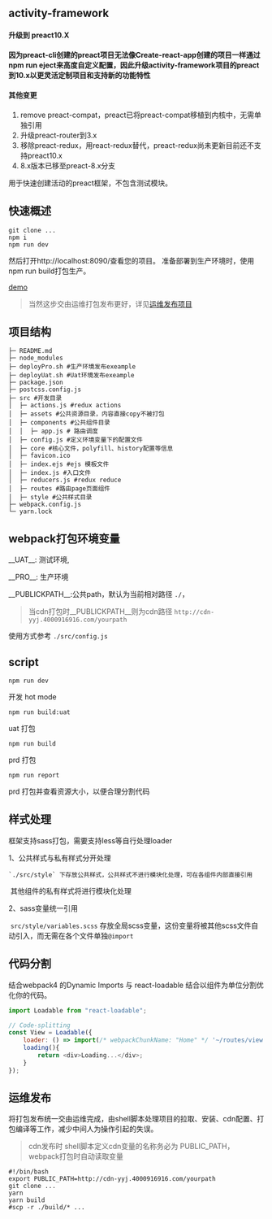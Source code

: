 ## activity-framework

#### 升级到 preact10.X

**因为preact-cli创建的preact项目无法像Create-react-app创建的项目一样通过npm run eject来高度自定义配置，因此升级activity-framework项目的preact到10.x以更灵活定制项目和支持新的功能特性**

#### 其他变更

1. remove preact-compat，preact已将preact-compat移植到内核中，无需单独引用
2. 升级preact-router到3.x
3. 移除preact-redux，用react-redux替代，preact-redux尚未更新目前还不支持preact10.x
4. 8.x版本已移至preact-8.x分支



用于快速创建活动的preact框架，不包含测试模块。

## 快速概述

```
git clone ...
npm i 
npm run dev
```

然后打开http://localhost:8090/查看您的项目。
准备部署到生产环境时，使用npm run build打包生产。

[demo](https://by-healthfed.github.io/activity-framework)

> 当然这步交由运维打包发布更好，详见[运维发布项目](#deploy)



## 项目结构

```shell
├─ README.md
├─ node_modules 
├─ deployPro.sh #生产环境发布exeample
├─ deployUat.sh #Uat环境发布exeample
├─ package.json
├─ postcss.config.js
├─ src #开发目录
│  ├─ actions.js #redux actions
│  ├─ assets #公共资源目录，内容直接copy不被打包
│  ├─ components #公共组件目录
│  │  ├─ app.js # 路由调度
│  ├─ config.js #定义环境变量下的配置文件
│  ├─ core #核心文件，polyfill、history配置等信息
│  ├─ favicon.ico
│  ├─ index.ejs #ejs 模板文件
│  ├─ index.js #入口文件
│  ├─ reducers.js #redux reduce
│  ├─ routes #路由page页面组件
│  ├─ style #公共样式目录
├─ webpack.config.js
└─ yarn.lock
```



## webpack打包环境变量

\_\_UAT\_\_:  测试环境,

 \_\_PRO\_\_: 生产环境

 \_\_PUBLICKPATH\_\_:公共path，默认为当前相对路径  `./`，

> 当cdn打包时\_\_PUBLICKPATH\_\_则为cdn路径  `http://cdn-yyj.4000916916.com/yourpath`

使用方式参考 `./src/config.js`



## script

```
npm run dev
```

开发 hot mode

```
npm run build:uat
```

uat 打包

```
npm run build
```

prd 打包

```
npm run report
```

prd 打包并查看资源大小，以便合理分割代码



## 样式处理

框架支持sass打包，需要支持less等自行处理loader

1、公共样式与私有样式分开处理

 	`./src/style` 下存放公共样式，公共样式不进行模块化处理，可在各组件内部直接引用

​	其他组件的私有样式将进行模块化处理

2、sass变量统一引用

​	`src/style/variables.scss` 存放全局scss变量，这份变量将被其他scss文件自动引入，而无需在各个文件单独`@import`



## 代码分割

结合webpack4 的Dynamic Imports 与 react-loadable 结合以组件为单位分割优化你的代码。

```javascript
import Loadable from "react-loadable";

// Code-splitting
const View = Loadable({
	loader: () => import(/* webpackChunkName: "Home" */ '~/routes/view'),
	loading(){
		return <div>Loading...</div>;
	}
});
```



## <span id="deploy">运维发布</span>

将打包发布统一交由运维完成，由shell脚本处理项目的拉取、安装、cdn配置、打包编译等工作，减少中间人为操作引起的失误。

> cdn发布时 shell脚本定义cdn变量的名称务必为 PUBLIC_PATH，webpack打包时自动读取变量

```shell
#!/bin/bash
export PUBLIC_PATH=http://cdn-yyj.4000916916.com/yourpath
git clone ...
yarn
yarn build
#scp -r ./build/* ...
```

